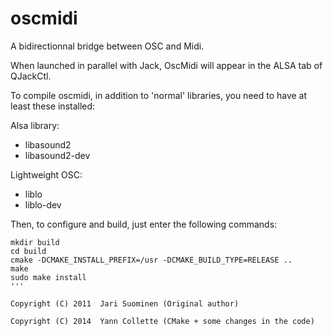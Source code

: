 oscmidi
=======

A bidirectionnal bridge between OSC and Midi.

When launched in parallel with Jack, OscMidi will appear in the ALSA tab of QJackCtl.

To compile oscmidi, in addition to 'normal' libraries, you need to have at least these installed:

Alsa library:
 - libasound2
 - libasound2-dev

Lightweight OSC:
 - liblo
 - liblo-dev

Then, to configure and build, just enter the following commands:

```
mkdir build
cd build
cmake -DCMAKE_INSTALL_PREFIX=/usr -DCMAKE_BUILD_TYPE=RELEASE ..
make
sudo make install
'''

Copyright (C) 2011  Jari Suominen (Original author)

Copyright (C) 2014  Yann Collette (CMake + some changes in the code)

